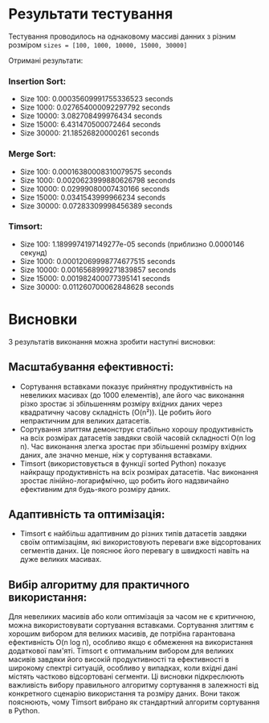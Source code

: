# Результати тестування

Тестування проводилось на однаковому массиві данних з різним розміром
`sizes = [100, 1000, 10000, 15000, 30000]`

Отримані результати:
### Insertion Sort:
* Size 100: 0.00035609991755336523 seconds
* Size 1000: 0.027654000092297792 seconds
* Size 10000: 3.082708499976434 seconds
* Size 15000: 6.431470500072464 seconds
* Size 30000: 21.18526820000261 seconds
### Merge Sort:
* Size 100: 0.00016380008310079575 seconds
* Size 1000: 0.0020623999880626798 seconds
* Size 10000: 0.02999080007430166 seconds
* Size 15000: 0.0341543999966234 seconds
* Size 30000: 0.07283309998456389 seconds
### Timsort:
* Size 100: 1.1899974197149277e-05 seconds (приблизно 0.0000146 секунд)
* Size 1000: 0.00012069998774677515 seconds
* Size 10000: 0.0016568999271839857 seconds
* Size 15000: 0.001982400077395141 seconds
* Size 30000: 0.011260700062848628 seconds

# Висновки

З результатів виконання можна зробити наступні висновки:

## Масштабування ефективності:

* Сортування вставками показує прийнятну продуктивність на невеликих масивах (до 1000 елементів), але його час виконання різко зростає зі збільшенням розміру вхідних даних через квадратичну часову складність (O(n²)). Це робить його непрактичним для великих датасетів.
* Сортування злиттям демонструє стабільно хорошу продуктивність на всіх розмірах датасетів завдяки своїй часовій складності O(n log n). Час виконання злегка зростає при збільшенні розміру вхідних даних, але значно менше, ніж у сортування вставками.
* Timsort (використовується в функції sorted Python) показує найкращу продуктивність на всіх розмірах датасетів. Час виконання зростає лінійно-логарифмічно, що робить його надзвичайно ефективним для будь-якого розміру даних.

## Адаптивність та оптимізація:

* Timsort є найбільш адаптивним до різних типів датасетів завдяки своїм оптимізаціям, які використовують переваги вже відсортованих сегментів даних. Це пояснює його перевагу в швидкості навіть на дуже великих масивах.

## Вибір алгоритму для практичного використання:

Для невеликих масивів або коли оптимізація за часом не є критичною, можна використовувати сортування вставками.
Сортування злиттям є хорошим вибором для великих масивів, де потрібна гарантована ефективність O(n log n), особливо якщо є обмеження на використання додаткової пам'яті.
Timsort є оптимальним вибором для великих масивів завдяки його високій продуктивності та ефективності в широкому спектрі ситуацій, особливо у випадках, коли вхідні дані містять частково відсортовані сегменти.
Ці висновки підкреслюють важливість вибору правильного алгоритму сортування в залежності від конкретного сценарію використання та розміру даних. Вони також пояснюють, чому Timsort вибрано як стандартний алгоритм сортування в Python.
